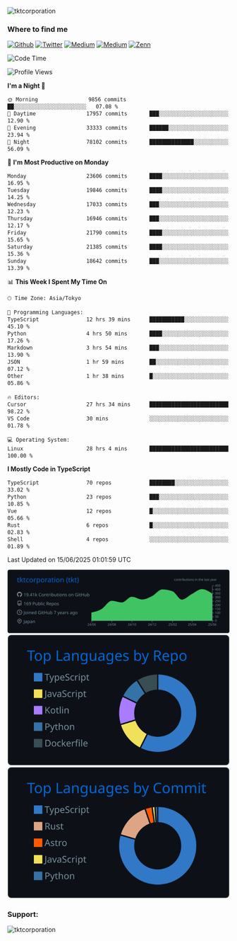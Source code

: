 <p align="left"> <img src="https://komarev.com/ghpvc/?username=tktcorporation&label=Profile%20views&color=0e75b6&style=flat" alt="tktcorporation" /> </p>

<h3>Where to find me</h3>
<p>
<a href="https://github.com/tktcorporation" target="_blank"><img alt="Github" src="https://img.shields.io/badge/GitHub-%2312100E.svg?&style=for-the-badge&logo=Github&logoColor=white" /></a>
<a href="https://twitter.com/tktcorporation" target="_blank"><img alt="Twitter" src="https://img.shields.io/badge/twitter-%231DA1F2.svg?&style=for-the-badge&logo=twitter&logoColor=white" /></a>
<a href="https://www.linkedin.com/in/tktcorporation" target="_blank"><img alt="Medium" src="https://img.shields.io/badge/linkdin-0a66c2.svg?&style=for-the-badge&logo=linkedin&logoColor=white" /></a>
<a href="https://qiita.com/tktcorporation" target="_blank"><img alt="Medium" src="https://img.shields.io/badge/qiita-55C500.svg?&style=for-the-badge&logo=qiita&logoColor=white" /></a>
<a href="https://zenn.dev/tktcorporation" target="_blank"><img alt="Zenn" src="https://img.shields.io/badge/Zenn-3EA8FF.svg?&style=for-the-badge&logo=Zenn&logoColor=white" /></a>
</p>
  
<!--START_SECTION:waka-->
![Code Time](http://img.shields.io/badge/Code%20Time-2%2C457%20hrs%2056%20mins-blue)

![Profile Views](http://img.shields.io/badge/Profile%20Views-1-blue)

**I'm a Night 🦉** 

```text
🌞 Morning                9856 commits        ██░░░░░░░░░░░░░░░░░░░░░░░   07.08 % 
🌆 Daytime                17957 commits       ███░░░░░░░░░░░░░░░░░░░░░░   12.90 % 
🌃 Evening                33333 commits       ██████░░░░░░░░░░░░░░░░░░░   23.94 % 
🌙 Night                  78102 commits       ██████████████░░░░░░░░░░░   56.09 % 
```
📅 **I'm Most Productive on Monday** 

```text
Monday                   23606 commits       ████░░░░░░░░░░░░░░░░░░░░░   16.95 % 
Tuesday                  19846 commits       ████░░░░░░░░░░░░░░░░░░░░░   14.25 % 
Wednesday                17033 commits       ███░░░░░░░░░░░░░░░░░░░░░░   12.23 % 
Thursday                 16946 commits       ███░░░░░░░░░░░░░░░░░░░░░░   12.17 % 
Friday                   21790 commits       ████░░░░░░░░░░░░░░░░░░░░░   15.65 % 
Saturday                 21385 commits       ████░░░░░░░░░░░░░░░░░░░░░   15.36 % 
Sunday                   18642 commits       ███░░░░░░░░░░░░░░░░░░░░░░   13.39 % 
```


📊 **This Week I Spent My Time On** 

```text
🕑︎ Time Zone: Asia/Tokyo

💬 Programming Languages: 
TypeScript               12 hrs 39 mins      ███████████░░░░░░░░░░░░░░   45.10 % 
Python                   4 hrs 50 mins       ████░░░░░░░░░░░░░░░░░░░░░   17.26 % 
Markdown                 3 hrs 54 mins       ███░░░░░░░░░░░░░░░░░░░░░░   13.90 % 
JSON                     1 hr 59 mins        ██░░░░░░░░░░░░░░░░░░░░░░░   07.12 % 
Other                    1 hr 38 mins        █░░░░░░░░░░░░░░░░░░░░░░░░   05.86 % 

🔥 Editors: 
Cursor                   27 hrs 34 mins      █████████████████████████   98.22 % 
VS Code                  30 mins             ░░░░░░░░░░░░░░░░░░░░░░░░░   01.78 % 

💻 Operating System: 
Linux                    28 hrs 4 mins       █████████████████████████   100.00 % 
```

**I Mostly Code in TypeScript** 

```text
TypeScript               70 repos            ████████░░░░░░░░░░░░░░░░░   33.02 % 
Python                   23 repos            ███░░░░░░░░░░░░░░░░░░░░░░   10.85 % 
Vue                      12 repos            █░░░░░░░░░░░░░░░░░░░░░░░░   05.66 % 
Rust                     6 repos             █░░░░░░░░░░░░░░░░░░░░░░░░   02.83 % 
Shell                    4 repos             ░░░░░░░░░░░░░░░░░░░░░░░░░   01.89 % 
```




 Last Updated on 15/06/2025 01:01:59 UTC
<!--END_SECTION:waka-->

[![](https://raw.githubusercontent.com/tktcorporation/tktcorporation/master/profile-summary-card-output/github_dark/0-profile-details.svg)](https://github.com/vn7n24fzkq/github-profile-summary-cards)
[![](https://raw.githubusercontent.com/tktcorporation/tktcorporation/master/profile-summary-card-output/github_dark/1-repos-per-language.svg)](https://github.com/vn7n24fzkq/github-profile-summary-cards) [![](https://raw.githubusercontent.com/tktcorporation/tktcorporation/master/profile-summary-card-output/github_dark/2-most-commit-language.svg)](https://github.com/vn7n24fzkq/github-profile-summary-cards)

<h3 align="left">Support:</h3>
<p><a href="https://www.buymeacoffee.com/tktcorporation"> <img align="left" src="https://cdn.buymeacoffee.com/buttons/v2/default-yellow.png" height="50" width="210" alt="tktcorporation" /></a></p><br><br>
